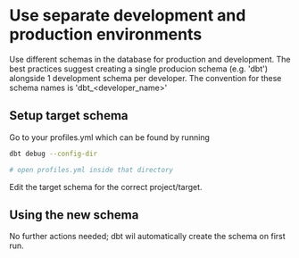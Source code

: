 # Use separate development and production environments
Use different schemas in the database for production and development. The best practices suggest creating a single producion schema (e.g. 'dbt') alongside 1 development schema per developer. The convention for these schema names is 'dbt_<developer_name>'

## Setup target schema
Go to your profiles.yml which can be found by running
```bash
dbt debug --config-dir

# open profiles.yml inside that directory
```

Edit the target schema for the correct project/target.

## Using the new schema
No further actions needed; dbt wil automatically create the schema on first run.